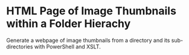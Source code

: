 # HTML Page of Image Thumbnails within a Folder Hierachy

Generate a webpage of image thumbnails from a directory and its sub-directories with PowerShell and XSLT.
